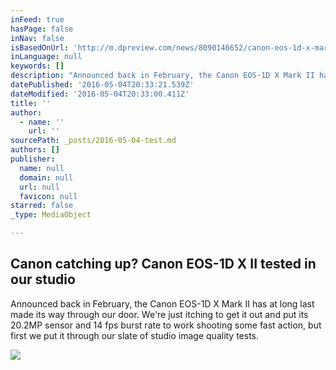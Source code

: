 ```yaml
---
inFeed: true
hasPage: false
inNav: false
isBasedOnUrl: 'http://m.dpreview.com/news/8090146652/canon-eos-1d-x-mark-ii-studio-tests'
inLanguage: null
keywords: []
description: "Announced back in February, the Canon EOS-1D X Mark II has at long last made its way through our door. We're just itching to get it out and put its 20.2MP sensor and 14 fps burst rate to work shooting some fast action, but first we put it through our slate of studio image quality tests."
datePublished: '2016-05-04T20:33:21.539Z'
dateModified: '2016-05-04T20:33:00.411Z'
title: ''
author:
  - name: ''
    url: ''
sourcePath: _posts/2016-05-04-test.md
authors: []
publisher:
  name: null
  domain: null
  url: null
  favicon: null
starred: false
_type: MediaObject

---
```

<article style=""><h1>Canon catching up? Canon EOS-1D X II tested in our studio</h1><p>Announced back in February, the Canon EOS-1D X Mark II has at long last made its way through our door. We're just itching to get it out and put its 20.2MP sensor and 14 fps burst rate to work shooting some fast action, but first we put it through our slate of studio image quality tests.</p><img src="https://s3-us-west-2.amazonaws.com/the-grid-img/p/f0847b5bd6a6a04f61fb3e3fdf79fcce6089c96a.png" /></article>
